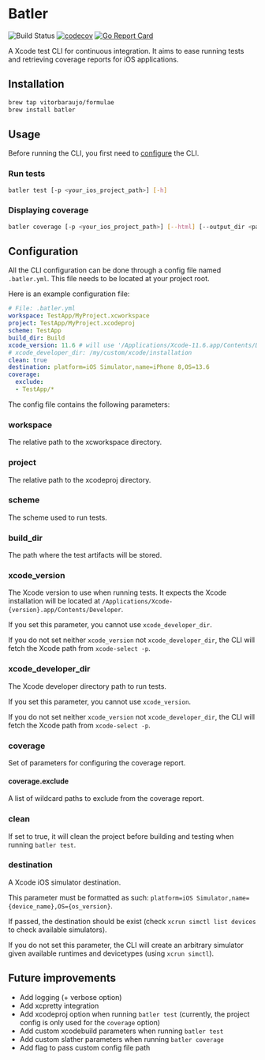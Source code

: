 # Batler

![Build Status](https://github.com/vitorbaraujo/batler/actions/workflows/ci.yml/badge.svg)
[![codecov](https://codecov.io/gh/vitorbaraujo/batler/branch/master/graph/badge.svg?token=R4NPK8XCRW)](https://codecov.io/gh/vitorbaraujo/batler)
[![Go Report Card](https://goreportcard.com/badge/github.com/vitorbaraujo/batler)](https://goreportcard.com/report/github.com/vitorbaraujo/batler)

A Xcode test CLI for continuous integration. It aims to ease running tests and retrieving coverage reports for iOS applications.

## Installation

```sh
brew tap vitorbaraujo/formulae
brew install batler
```

## Usage

Before running the CLI, you first need to [configure](#configuration) the CLI.

### Run tests
```sh
batler test [-p <your_ios_project_path>] [-h]
```

### Displaying coverage

```sh
batler coverage [-p <your_ios_project_path>] [--html] [--output_dir <path>]
```

## Configuration

All the CLI configuration can be done through a config file named `.batler.yml`. This file needs to be located at your project root.

Here is an example configuration file:

```yaml
# File: .batler.yml
workspace: TestApp/MyProject.xcworkspace
project: TestApp/MyProject.xcodeproj
scheme: TestApp
build_dir: Build
xcode_version: 11.6 # will use '/Applications/Xcode-11.6.app/Contents/Developer'
# xcode_developer_dir: /my/custom/xcode/installation
clean: true
destination: platform=iOS Simulator,name=iPhone 8,OS=13.6
coverage:
  exclude:
  - TestApp/*
```

The config file contains the following parameters:

### workspace

The relative path to the xcworkspace directory.

### project

The relative path to the xcodeproj  directory.

### scheme

The scheme used to run tests.

### build_dir

The path where the test artifacts will be stored.

### xcode_version

The Xcode version to use when running tests. It expects the Xcode installation will be located at `/Applications/Xcode-{version}.app/Contents/Developer`.

If you set this parameter, you cannot use `xcode_developer_dir`.

If you do not set neither `xcode_version` not `xcode_developer_dir`, the CLI will fetch the Xcode path from `xcode-select -p`.

### xcode_developer_dir

The Xcode developer directory path to run tests.

If you set this parameter, you cannot use `xcode_version`.

If you do not set neither `xcode_version` not `xcode_developer_dir`, the CLI will fetch the Xcode path from `xcode-select -p`.

### coverage

Set of parameters for configuring the coverage report.

#### coverage.exclude

A list of wildcard paths to exclude from the coverage report.

### clean

If set to true, it will clean the project before building and testing when running `batler test`.

### destination

A Xcode iOS simulator destination.

This parameter must be formatted as such: `platform=iOS Simulator,name={device_name},OS={os_version}`.

If passed, the destination should be exist (check `xcrun simctl list devices` to check available simulators).

If you do not set this parameter, the CLI will create an arbitrary simulator given available runtimes and devicetypes (using `xcrun simctl`).

## Future improvements

- Add logging (+ verbose option)
- Add xcpretty integration
- Add xcodeproj option when running `batler test` (currently, the project config is only used for the `coverage` option)
- Add custom xcodebuild parameters when running `batler test`
- Add custom slather parameters when running `batler coverage`
- Add flag to pass custom config file path
